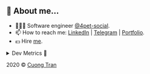 ## 🦄 About me...

- 🧑🏻‍💻 Software engineer [@4pet-social](https://github.com/4pet-social).
- 📫 How to reach me: [LinkedIn](https://linkedin.com/in/103cuong) | [Telegram](https://t.me/cuong103) | [Portfolio](https://103cuong.github.io/).
- 💵 Hire [me](mailto:103cuong@gmail.com).

<details><summary>Dev Metrics 💅</summary>

<!--START_SECTION:waka-->
![Profile Views](http://img.shields.io/badge/Profile%20Views-15-blue)

![Lines of code](https://img.shields.io/badge/From%20Hello%20World%20I%27ve%20Written-15.9%20million%20lines%20of%20code-blue)

**🐱 My Github Data** 

> 🏆 2,402 Contributions in the Year 2020
 > 
> 📦 497.0 kB Used in Github's Storage 
 > 
> 💼 Opted to Hire
 > 
> 📜 154 Public Repositories
 > 
> 🔑 0 Private Repository 
 > 
**I'm a Night 🦉** 

```text
🌞 Morning    51 commits     ███░░░░░░░░░░░░░░░░░░░░░░   11.64% 
🌆 Daytime    140 commits    ████████░░░░░░░░░░░░░░░░░   31.96% 
🌃 Evening    152 commits    ████████░░░░░░░░░░░░░░░░░   34.7% 
🌙 Night      95 commits     █████░░░░░░░░░░░░░░░░░░░░   21.69%

```
📅 **I'm Most Productive on Thursday** 

```text
Monday       59 commits     ███░░░░░░░░░░░░░░░░░░░░░░   13.47% 
Tuesday      61 commits     ███░░░░░░░░░░░░░░░░░░░░░░   13.93% 
Wednesday    57 commits     ███░░░░░░░░░░░░░░░░░░░░░░   13.01% 
Thursday     79 commits     ████░░░░░░░░░░░░░░░░░░░░░   18.04% 
Friday       66 commits     ███░░░░░░░░░░░░░░░░░░░░░░   15.07% 
Saturday     52 commits     ███░░░░░░░░░░░░░░░░░░░░░░   11.87% 
Sunday       64 commits     ███░░░░░░░░░░░░░░░░░░░░░░   14.61%

```


📊 **This Week I Spent My Time On** 

```text
⌚︎ Time Zone: Asia/Ho_Chi_Minh

💬 Programming Languages: 
TypeScript               14 hrs 49 mins      ████████████░░░░░░░░░░░░░   50.54% 
JSON                     5 hrs 30 mins       ████░░░░░░░░░░░░░░░░░░░░░   18.76% 
JavaScript               3 hrs 13 mins       ██░░░░░░░░░░░░░░░░░░░░░░░   11.0% 
YAML                     2 hrs 9 mins        █░░░░░░░░░░░░░░░░░░░░░░░░   7.38% 
Markdown                 1 hr 29 mins        █░░░░░░░░░░░░░░░░░░░░░░░░   5.07%

🔥 Editors: 
WebStorm                 17 hrs 4 mins       ██████████████░░░░░░░░░░░   58.26% 
VS Code                  12 hrs 14 mins      ██████████░░░░░░░░░░░░░░░   41.74%

```

**I Mostly Code in TypeScript** 

```text
TypeScript               52 repos            █████████████░░░░░░░░░░░░   53.06% 
Go                       18 repos            ████░░░░░░░░░░░░░░░░░░░░░   18.37% 
JavaScript               17 repos            ████░░░░░░░░░░░░░░░░░░░░░   17.35% 
Shell                    3 repos             ░░░░░░░░░░░░░░░░░░░░░░░░░   3.06% 
Dart                     2 repos             ░░░░░░░░░░░░░░░░░░░░░░░░░   2.04%

```



<!--END_SECTION:waka-->
</details>

2020 © [Cuong Tran](https://github.com/103cuong)

